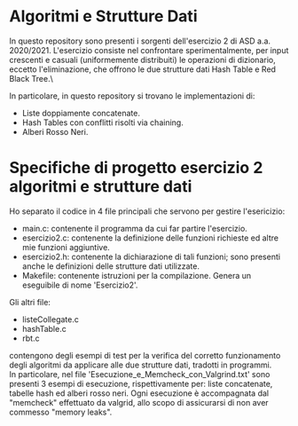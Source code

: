 # Algoritmi e Strutture Dati

In questo repository sono presenti i sorgenti dell'esercizio 2 di ASD a.a. 2020/2021.
L'esercizio consiste nel confrontare sperimentalmente, per input crescenti e casuali (uniformemente distribuiti) le operazioni di dizionario, eccetto l'eliminazione, che offrono le due strutture dati Hash Table e Red Black Tree.\

In particolare, in questo repository si trovano le implementazioni di:

- Liste doppiamente concatenate.
- Hash Tables con conflitti risolti via chaining.
- Alberi Rosso Neri.

# Specifiche di progetto esercizio 2 algoritmi e strutture dati

Ho separato il codice in 4 file principali che servono per gestire l'esericizio:

- main.c: contenente il programma da cui far partire l'esercizio.
- esercizio2.c: contenente la definizione delle funzioni richieste ed altre mie funzioni aggiuntive.
- esercizio2.h: contenente la dichiarazione di tali funzioni; sono presenti anche le definizioni delle strutture dati utilizzate.
- Makefile: contenente istruzioni per la compilazione. Genera un eseguibile di nome 'Esercizio2'.

Gli altri file:

- listeCollegate.c
- hashTable.c
- rbt.c

contengono degli esempi di test per la verifica del corretto funzionamento degli algoritmi da applicare alle due strutture dati, tradotti in programmi.\
In particolare, nel file 'Esecuzione_e_Memcheck_con_Valgrind.txt' sono presenti 3 esempi di esecuzione, rispettivamente per: liste concatenate, tabelle hash ed alberi rosso neri.
Ogni esecuzione è accompagnata dal "memcheck" effettuato da valgrid, allo scopo di assicurarsi di non aver commesso "memory leaks".
